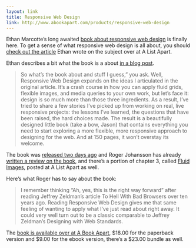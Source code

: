 ```yaml
--- 
layout: link
title: Responsive Web Design
link: http://www.abookapart.com/products/responsive-web-design
---
```


Ethan Marcotte’s long awaited [book about responsive web
design](http://www.abookapart.com/products/responsive-web-design) is
finally here. To get a sense of what responsive web design is all about,
you should [check out the
article](http://www.alistapart.com/articles/responsive-web-design/)
Ethan wrote on the subject over at A List Apart.

Ethan describes a bit what the book is a about [in a blog
post](http://unstoppablerobotninja.com/entry/a-book-called-responsive-web-design/).

> So what’s the book about and stuff I guess,” you ask. Well, Responsive
> Web Design expands on the ideas I articulated in the original article.
> It’s a crash course in how you can apply fluid grids, flexible images,
> and media queries to your own work, but let’s face it: design is so
> much more than those three ingredients. As a result, I’ve tried to
> share a few stories I’ve picked up from working on real, live
> responsive projects: the lessons I’ve learned, the questions that have
> been raised, the hard choices made. The result is a beautifully
> designed little book (take a bow, Jason) that contains everything you
> need to start exploring a more flexible, more responsive approach to
> designing for the web. And at 150 pages, it won’t overstay its
> welcome.

The book was [released two days
ago](https://twitter.com/#!/beep/status/78069978355597312) and Roger
Johansson has already [written a review on the
book](http://www.456bereastreet.com/archive/201106/responsive_web_design_book_review/),
and there’s a portion of chapter 3, called [Fluid
Images](http://www.alistapart.com/articles/fluid-images/), posted at A
List Apart as well.

Here’s what Roger has to say about the book:

> I remember thinking “Ah, yes, this is the right way forward” after
> reading Jeffrey Zeldman’s article To Hell With Bad Browsers over ten
> years ago. Reading Responsive Web Design gives me that same feeling of
> wanting to apply what I’ve just read about right away. It could very
> well turn out to be a classic comparable to Jeffrey Zeldman’s
> Designing with Web Standards.

The [book is available over at A Book
Apart](http://www.abookapart.com/products/responsive-web-design), $18.00
for the paperback version and $9.00 for the ebook version, there’s a
$23.00 bundle as well.
